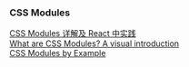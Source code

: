 ### CSS Modules

[CSS Modules 详解及 React 中实践](https://github.com/camsong/blog/issues/5)<br>
[What are CSS Modules? A visual introduction](http://andrewhfarmer.com/what-are-css-modules/)<br>
[CSS Modules by Example](http://andrewhfarmer.com/css-modules-by-example)
